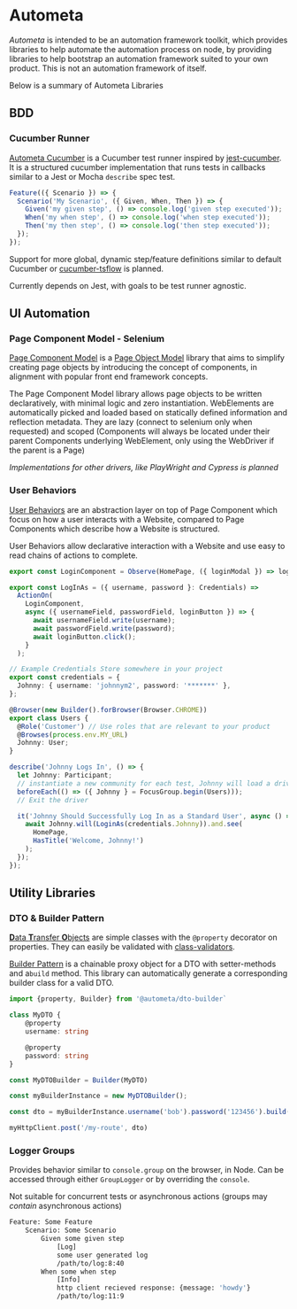 # Autometa

_Autometa_ is intended to be an automation framework toolkit, which provides libraries to help automate the automation process on node, by providing libraries to help bootstrap an automation framework
suited to your own product. This is not an automation framework of itself.

Below is a summary of Autometa Libraries

## BDD

### Cucumber Runner

[Autometa Cucumber](bdd/cucumber/intro) is a Cucumber test runner inspired by [jest-cucumber](https://github.com/bencompton/jest-cucumber).
It is a structured cucumber implementation that runs tests in callbacks similar to a Jest or Mocha `describe` spec test.

```ts title=Example
Feature(({ Scenario }) => {
  Scenario('My Scenario', ({ Given, When, Then }) => {
    Given('my given step', () => console.log('given step executed'));
    When('my when step', () => console.log('when step executed'));
    Then('my then step', () => console.log('then step executed'));
  });
});
```

Support for more global, dynamic step/feature definitions similar to default Cucumber or [cucumber-tsflow](https://github.com/timjroberts/cucumber-js-tsflow) is planned.

Currently depends on Jest, with goals to be test runner agnostic.

## UI Automation

### Page Component Model - Selenium

[Page Component Model](./ui-testing/page-component-model/intro) is a [Page Object Model](https://www.selenium.dev/documentation/test_practices/encouraged/page_object_models/) library
that aims to simplify creating page objects by introducing the concept of components, in alignment with popular front end framework concepts.

The Page Component Model library allows page objects to be written declaratively, with minimal logic and zero instantiation. WebElements
are automatically picked and loaded based on statically defined information and reflection metadata. They are lazy (connect to selenium only when requested) and scoped (Components will always be located under their parent Components underlying WebElement, only using the WebDriver if the parent is a Page)

_Implementations for other drivers, like PlayWright and Cypress is planned_

### User Behaviors

[User Behaviors](./ui-testing/user-behaviors/intro) are an abstraction layer on top of
Page Component which focus on how a user interacts with a Website, compared to Page Components which
describe how a Website is structured.

User Behaviors allow declarative interaction with a Website and use easy to read chains
of actions to complete.

```ts
export const LoginComponent = Observe(HomePage, ({ loginModal }) => loginModal);

export const LogInAs = ({ username, password }: Credentials) =>
  ActionOn(
    LoginComponent,
    async ({ usernameField, passwordField, loginButton }) => {
      await usernameField.write(username);
      await passwordField.write(password);
      await loginButton.click();
    }
  );

// Example Credentials Store somewhere in your project
export const credentials = {
  Johnny: { username: 'johnnym2', password: '*******' },
};

@Browser(new Builder().forBrowser(Browser.CHROME))
export class Users {
  @Role('Customer') // Use roles that are relevant to your product
  @Browses(process.env.MY_URL)
  Johnny: User;
}

describe('Johnny Logs In', () => {
  let Johnny: Participant;
  // instantiate a new community for each test, Johnny will load a driver
  beforeEach(() => ({ Johnny } = FocusGroup.begin(Users)));
  // Exit the driver

  it('Johnny Should Successfully Log In as a Standard User', async () => {
    await Johnny.will(LoginAs(credentials.Johnny)).and.see(
      HomePage,
      HasTitle('Welcome, Johnny!')
    );
  });
});
```

## Utility Libraries

### DTO & Builder Pattern

[**D**ata **T**ransfer **O**bjects](https://en.wikipedia.org/wiki/Data_transfer_object) are simple classes with the `@property` decorator on properties. They can easily be validated with [class-validators](https://github.com/typestack/class-validator).

[Builder Pattern](https://en.wikipedia.org/wiki/Builder_pattern) is a chainable proxy object for a DTO with setter-methods and a`build` method. This library can automatically generate a corresponding builder class for a valid DTO.

```ts title=Example
import {property, Builder} from '@autometa/dto-builder`

class MyDTO {
    @property
    username: string

    @property
    password: string
}

const MyDTOBuilder = Builder(MyDTO)

const myBuilderInstance = new MyDTOBuilder();

const dto = myBuilderInstance.username('bob').password('123456').build()

myHttpClient.post('/my-route', dto)
```

### Logger Groups

Provides behavior similar to `console.group` on the browser, in Node.
Can be accessed through either `GroupLogger` or by overriding the `console`.

Not suitable for concurrent tests or asynchronous actions (groups may _contain_ asynchronous actions)

```sh title='Example Log'
Feature: Some Feature
    Scenario: Some Scenario
        Given some given step
            [Log]
            some user generated log
            /path/to/log:8:40
        When some when step
            [Info]
            http client recieved response: {message: 'howdy'}
            /path/to/log:11:9

```
